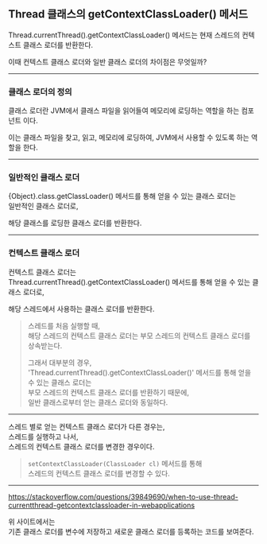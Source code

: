 ## Thread 클래스의 getContextClassLoader() 메서드

Thread.currentThread().getContextClassLoader() 메서드는 현재 스레드의 컨텍스트 클래스 로더를 반환한다.

이때 컨텍스트 클래스 로더와 일반 클래스 로더의 차이점은 무엇일까?

---

### 클래스 로더의 정의

클래스 로더란 JVM에서 클래스 파일을 읽어들여 메모리에 로딩하는 역할을 하는 컴포넌트 이다.

이는 클래스 파일을 찾고, 읽고, 메모리에 로딩하여, JVM에서 사용할 수 있도록 하는 역할을 한다.

---

### 일반적인 클래스 로더

{Object}.class.getClassLoader() 메서드를 통해 얻을 수 있는 클래스 로더는  
일반적인 클래스 로더로,  

해당 클래스를 로딩한 클래스 로더를 반환한다.

---

### 컨텍스트 클래스 로더

컨텍스트 클래스 로더는  
Thread.currentThread().getContextClassLoader() 메서드를 통해 얻을 수 있는 클래스 로더로,  

해당 스레드에서 사용하는 클래스 로더를 반환한다.

> 스레드를 처음 실행할 때,  
> 해당 스레드의 컨텍스트 클래스 로더는 부모 스레드의 컨텍스트 클래스 로더를 상속받는다.
> 
> 그래서 대부분의 경우,  
> 'Thread.currentThread().getContextClassLoader()' 메서드를 통해 얻을 수 있는 클래스 로더는  
> 부모 스레드의 컨텍스트 클래스 로더를 반환하기 때문에,  
> 일반 클래스로부터 얻는 클래스 로더와 동일하다.

---

스레드 별로 얻는 컨텍스트 클래스 로더가 다른 경우는,  
스레드를 실행하고 나서,  
스레드의 컨텍스트 클래스 로더를 변경한 경우이다.

> `setContextClassLoader(ClassLoader cl)` 메서드를 통해  
> 스레드의 컨텍스트 클래스 로더를 변경할 수 있다.

---

https://stackoverflow.com/questions/39849690/when-to-use-thread-currentthread-getcontextclassloader-in-webapplications

위 사이트에서는  
기존 클래스 로더를 변수에 저장하고 새로운 클래스 로더를 등록하는 코드를 보여준다.